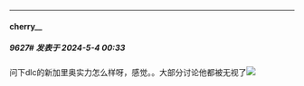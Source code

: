 ﻿
*****

####  cherry__  
##### 9627#       发表于 2024-5-4 00:33

问下dlc的新加里奥实力怎么样呀，感觉。。大部分讨论他都被无视了<img src="https://static.saraba1st.com/image/smiley/face2017/180.png" referrerpolicy="no-referrer">

